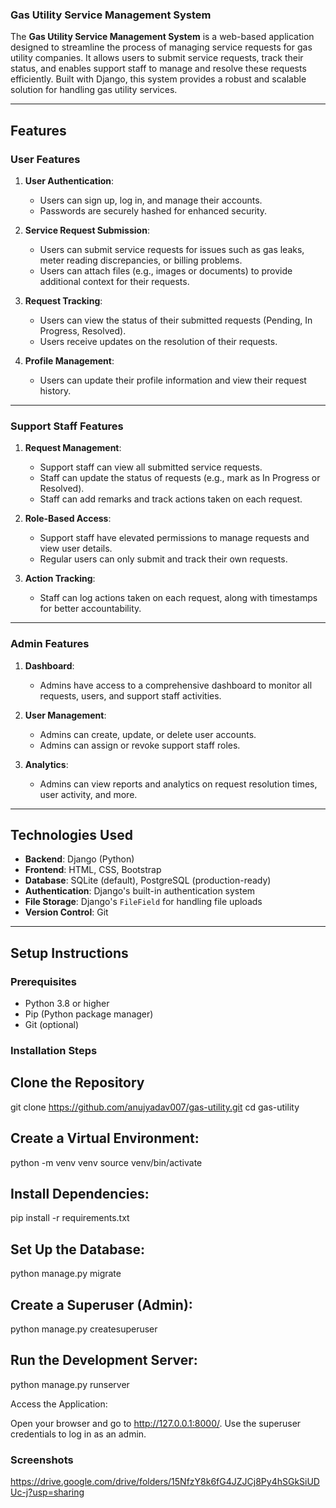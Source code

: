 ### **Gas Utility Service Management System**

The **Gas Utility Service Management System** is a web-based application designed to streamline the process of managing service requests for gas utility companies. It allows users to submit service requests, track their status, and enables support staff to manage and resolve these requests efficiently. Built with Django, this system provides a robust and scalable solution for handling gas utility services.

---

## **Features**

### **User Features**
1. **User Authentication**:
   - Users can sign up, log in, and manage their accounts.
   - Passwords are securely hashed for enhanced security.

2. **Service Request Submission**:
   - Users can submit service requests for issues such as gas leaks, meter reading discrepancies, or billing problems.
   - Users can attach files (e.g., images or documents) to provide additional context for their requests.

3. **Request Tracking**:
   - Users can view the status of their submitted requests (Pending, In Progress, Resolved).
   - Users receive updates on the resolution of their requests.

4. **Profile Management**:
   - Users can update their profile information and view their request history.

---

### **Support Staff Features**
1. **Request Management**:
   - Support staff can view all submitted service requests.
   - Staff can update the status of requests (e.g., mark as In Progress or Resolved).
   - Staff can add remarks and track actions taken on each request.

2. **Role-Based Access**:
   - Support staff have elevated permissions to manage requests and view user details.
   - Regular users can only submit and track their own requests.

3. **Action Tracking**:
   - Staff can log actions taken on each request, along with timestamps for better accountability.

---

### **Admin Features**
1. **Dashboard**:
   - Admins have access to a comprehensive dashboard to monitor all requests, users, and support staff activities.

2. **User Management**:
   - Admins can create, update, or delete user accounts.
   - Admins can assign or revoke support staff roles.

3. **Analytics**:
   - Admins can view reports and analytics on request resolution times, user activity, and more.

---

## **Technologies Used**
- **Backend**: Django (Python)
- **Frontend**: HTML, CSS, Bootstrap
- **Database**: SQLite (default), PostgreSQL (production-ready)
- **Authentication**: Django's built-in authentication system
- **File Storage**: Django's `FileField` for handling file uploads
- **Version Control**: Git

---

## **Setup Instructions**

### **Prerequisites**
- Python 3.8 or higher
- Pip (Python package manager)
- Git (optional)

### **Installation Steps**

## Clone the Repository
   git clone https://github.com/anujyadav007/gas-utility.git
   cd gas-utility
## Create a Virtual Environment:
  python -m venv venv
 source venv/bin/activate 
 
## Install Dependencies:
 pip install -r requirements.txt
 
## Set Up the Database:
 python manage.py migrate
 
## Create a Superuser (Admin):
python manage.py createsuperuser

## Run the Development Server:
python manage.py runserver

Access the Application:

Open your browser and go to http://127.0.0.1:8000/.
Use the superuser credentials to log in as an admin.




### Screenshots

https://drive.google.com/drive/folders/15NfzY8k6fG4JZJCj8Py4hSGkSiUDUc-j?usp=sharing



